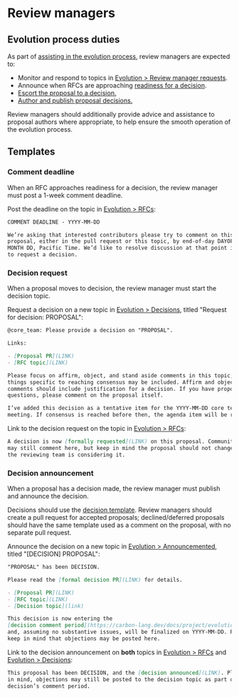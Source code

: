 # Review managers

<!--
Part of the Carbon Language project, under the Apache License v2.0 with LLVM
Exceptions. See /LICENSE for license information.
SPDX-License-Identifier: Apache-2.0 WITH LLVM-exception
-->

## Evolution process duties

As part of [assisting in the evolution process](evolution.md#review-managers),
review managers are expected to:

- Monitor and respond to topics in
  [Evolution > Review manager requests](https://forums.carbon-lang.dev/c/evolution/review-manager-requests/15).
- Announce when RFCs are approaching
  [readiness for a decision](evolution.md#request-a-review-manager).
- [Escort the proposal to a decision.](evolution.md#ask-the-reviewing-team-for-a-proposal-decision)
- [Author and publish proposal decisions.](evolution.md#finalize-the-proposal-decision)

Review managers should additionally provide advice and assistance to proposal
authors where appropriate, to help ensure the smooth operation of the evolution
process.

## Templates

### Comment deadline

When an RFC approaches readiness for a decision, the review manager must post a
1-week comment deadline.

Post the deadline on the topic in
[Evolution > RFCs](https://forums.carbon-lang.dev/c/evolution/rfcs/6):

```markdown
COMMENT DEADLINE - YYYY-MM-DD

We’re asking that interested contributors please try to comment on this
proposal, either in the pull request or this topic, by end-of-day DAYOFWEEK,
MONTH DD, Pacific Time. We’d like to resolve discussion at that point in order
to request a decision.
```

### Decision request

When a proposal moves to decision, the review manager must start the decision
topic.

Request a decision on a new topic in
[Evolution > Decisions](https://forums.carbon-lang.dev/c/evolution/decisions/7),
titled "Request for decision: PROPOSAL":

```markdown
@core_team: Please provide a decision on "PROPOSAL".

Links:

- [Proposal PR](LINK)
- [RFC topic](LINK)

Please focus on affirm, object, and stand aside comments in this topic; other
things specific to reaching consensus may be included. Affirm and object
comments should include justification for a decision. If you have proposal
questions, please comment on the proposal itself.

I’ve added this decision as a tentative item for the YYYY-MM-DD core team
meeting. If consensus is reached before then, the agenda item will be removed.
```

Link to the decision request on the topic in
[Evolution > RFCs](https://forums.carbon-lang.dev/c/evolution/rfcs/6):

```markdown
A decision is now [formally requested](LINK) on this proposal. Community members
may still comment here, but keep in mind the proposal should not change while
the reviewing team is considering it.
```

### Decision announcement

When a proposal has a decision made, the review manager must publish and
announce the decision.

Decisions should use the [decision template](/proposals/template-decision.md).
Review managers should create a pull request for accepted proposals;
declined/deferred proposals should have the same template used as a comment on
the proposal, with no separate pull request.

Announce the decision on a new topic in
[Evolution > Announcemented](https://forums.carbon-lang.dev/c/evolution/announcements/8),
titled "[DECISION] PROPOSAL":

```markdown
"PROPOSAL" has been DECISION.

Please read the [formal decision PR](LINK) for details.

- [Proposal PR](LINK)
- [RFC topic](LINK)
- [Decision topic](link)

This decision is now entering the
[decision comment period](https://carbon-lang.dev/docs/project/evolution.html#community-comments-on-proposal-decision),
and, assuming no substantive issues, will be finalized on YYYY-MM-DD. Please
keep in mind that objections may be posted here.
```

Link to the decision announcement on **both** topics in
[Evolution > RFCs](https://forums.carbon-lang.dev/c/evolution/rfcs/6) and
[Evolution > Decisions](https://forums.carbon-lang.dev/c/evolution/decisions/7):

```markdown
This proposal has been DECISION, and the [decision announced](LINK). Please keep
in mind, objections may still be posted to the decision topic as part of the
decision’s comment period.
```
